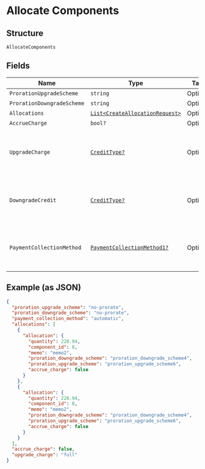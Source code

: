 
# Allocate Components

## Structure

`AllocateComponents`

## Fields

| Name | Type | Tags | Description |
|  --- | --- | --- | --- |
| `ProrationUpgradeScheme` | `string` | Optional | **Default**: `"no-prorate"` |
| `ProrationDowngradeScheme` | `string` | Optional | **Default**: `"no-prorate"` |
| `Allocations` | [`List<CreateAllocationRequest>`](../../doc/models/create-allocation-request.md) | Optional | - |
| `AccrueCharge` | `bool?` | Optional | - |
| `UpgradeCharge` | [`CreditType?`](../../doc/models/credit-type.md) | Optional | The type of credit to be created when upgrading/downgrading. Defaults to the component and then site setting if one is not provided.<br>Available values: `full`, `prorated`, `none`. |
| `DowngradeCredit` | [`CreditType?`](../../doc/models/credit-type.md) | Optional | The type of credit to be created when upgrading/downgrading. Defaults to the component and then site setting if one is not provided.<br>Available values: `full`, `prorated`, `none`. |
| `PaymentCollectionMethod` | [`PaymentCollectionMethod1?`](../../doc/models/payment-collection-method-1.md) | Optional | (Optional) If not passed, the allocation(s) will use the payment collection method on the subscription<br>**Default**: `PaymentCollectionMethod1.automatic` |

## Example (as JSON)

```json
{
  "proration_upgrade_scheme": "no-prorate",
  "proration_downgrade_scheme": "no-prorate",
  "payment_collection_method": "automatic",
  "allocations": [
    {
      "allocation": {
        "quantity": 228.94,
        "component_id": 8,
        "memo": "memo2",
        "proration_downgrade_scheme": "proration_downgrade_scheme4",
        "proration_upgrade_scheme": "proration_upgrade_scheme6",
        "accrue_charge": false
      }
    },
    {
      "allocation": {
        "quantity": 228.94,
        "component_id": 8,
        "memo": "memo2",
        "proration_downgrade_scheme": "proration_downgrade_scheme4",
        "proration_upgrade_scheme": "proration_upgrade_scheme6",
        "accrue_charge": false
      }
    }
  ],
  "accrue_charge": false,
  "upgrade_charge": "full"
}
```


